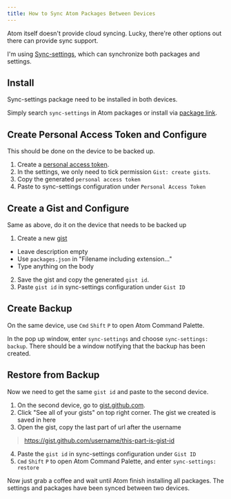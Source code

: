 ```yaml
---
title: How to Sync Atom Packages Between Devices
---
```


Atom itself doesn't provide cloud syncing. Lucky, there're other options out there can provide sync support.

I'm using [Sync-settings](https://atom.io/packages/sync-settings), which can synchronize both packages and settings.

## Install

Sync-settings package need to be installed in both devices.

Simply search `sync-settings` in Atom packages or install via [package link](https://atom.io/packages/sync-settings).

## Create Personal Access Token and Configure

This should be done on the device to be backed up.

1. Create a [personal access token](https://github.com/settings/tokens/new?scopes=gist).
2. In the settings, we only need to tick permission `Gist: create gists`.
3. Copy the generated `personal access token`
4. Paste to sync-settings configuration under `Personal Access Token`

## Create a Gist and Configure
Same as above, do it on the device that needs to be backed up

1. Create a new [gist](https://gist.github.com/)
  - Leave description empty
  - Use `packages.json` in "Filename including extension..."
  - Type anything on the body
2. Save the gist and copy the generated `gist id`.
3. Paste `gist id` in sync-settings configuration under `Gist ID`

## Create Backup

On the same device, use `Cmd` `Shift` `P` to open Atom Command Palette.

In the pop up window, enter `sync-settings` and choose `sync-settings: backup`. There should be a window notifying that the backup has been created.

## Restore from Backup
Now we need to get the same `gist id` and paste to the second device.

1. On the second device, go to [gist.github.com](https://gist.github.com).
2. Click "See all of your gists" on top right corner. The gist we created is saved in here
3. Open the gist, copy the last part of url after the username
> https://gist.github.com/username/this-part-is-gist-id
4. Paste the `gist id` in sync-settings configuration under `Gist ID`
5. `Cmd` `Shift` `P` to open Atom Command Palette, and enter `sync-settings: restore`

Now just grab a coffee and wait until Atom finish installing all packages. The settings and packages have been synced between two devices.
